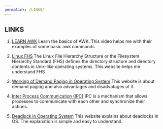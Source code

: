```yaml
---
permalink: /LINKS/
---
```


## LINKS
1. [LEARN AWK](https://www.youtube.com/watch?v=9YOZmI-zWok&ab_channel=DistroTube)
   Learn the basics of AWK. This video helps me with their examples of some basic awk commands

2. [Linux FHS](https://www.geeksforgeeks.org/linux-file-hierarchy-structure/)
   The Linux File Hierarchy Structure or the Filesystem Hierarchy Standard (FHS) defines the          directory structure and directory contents in Unix-like operating systems. This website helps me    understand FHS

3. [Working of Demand Paging in Operating System](https://www.naukri.com/learning/articles/working-of-demand-paging-in-operating-system/)
This website is about demand paging and also advantages and disadvatages of it.

4. [Inter Process Communication (IPC)](https://www.geeksforgeeks.org/inter-process-communication-ipc/)
IPC is a mechanism that allows processes to communicate with each other and synchronize their actions.

5. [Deadlock in Operating System](https://www.scaler.com/topics/operating-system/deadlock-in-os/)
This website explains about deadlocks in OS. The explanation is simple and easy to understand.
